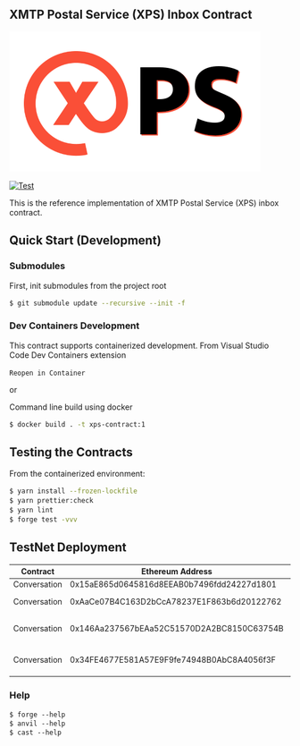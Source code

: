 ## XMTP Postal Service (XPS) Inbox Contract

![XPS](xps.png)

[![Test](https://github.com/xmtp/xps-contract/actions/workflows/ci-image.yml/badge.svg)](https://github.com/xmtp/xps-contract/actions/workflows/ci-image.yml)

This is the reference implementation of XMTP Postal Service (XPS) inbox contract.

## Quick Start (Development)

### Submodules

First, init submodules from the project root

```bash
$ git submodule update --recursive --init -f
```

### Dev Containers Development

This contract supports containerized development. From Visual Studio Code Dev Containers extension

`Reopen in Container`

or

Command line build using docker

```bash
$ docker build . -t xps-contract:1
```

## Testing the Contracts

From the containerized environment:

```bash
$ yarn install --frozen-lockfile
$ yarn prettier:check
$ yarn lint
$ forge test -vvv
```

## TestNet Deployment

| Contract     | Ethereum Address                           | Network                                                                                                                                                      |
| ------------ | ------------------------------------------ | ------------------------------------------------------------------------------------------------------------------------------------------------------------ |
| Conversation | 0x15aE865d0645816d8EEAB0b7496fdd24227d1801 | [Sepolia](https://sepolia.etherscan.io/address/0x15aE865d0645816d8EEAB0b7496fdd24227d1801)                                                                   |
| Conversation | 0xAaCe07B4C163D2bCcA78237E1F863b6d20122762 | [Optimisim Sepolia](https://sepolia-optimism.etherscan.io/address/0xAaCe07B4C163D2bCcA78237E1F863b6d20122762)                                                |
| Conversation | 0x146Aa237567bEAa52C51570D2A2BC8150C63754B | @Deprecated [Optimism Görli](https://goerli-optimism.etherscan.io/address/0x146aa237567beaa52c51570d2a2bc8150c63754b)                                        |
| Conversation | 0x34FE4677E581A57E9F9fe74948B0AbC8A4056f3F | [XMTP Sepolia Arbitrum L3](https://explorerl2new-xmtp-l3-sepolia-arbitrum-anytr-x1nwrvmveu.t.conduit.xyz/address/0x34FE4677E581A57E9F9fe74948B0AbC8A4056f3F) |

### Help

```shell
$ forge --help
$ anvil --help
$ cast --help
```
